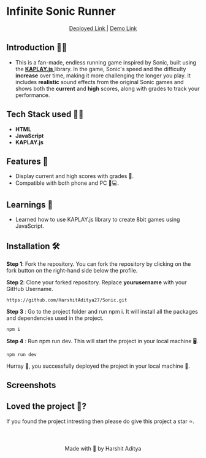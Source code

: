 
<h1> Infinite Sonic Runner </h1> 
<p align='center'> <a href="https://sonicjs.netlify.app/">Deployed Link </a> | <a href="https://youtu.be/0toJo7Mqpac">Demo Link</a> </p>


## Introduction 🐱‍💻
- This is a fan-made, endless running game inspired by Sonic, built using the <a href="https://kaplayjs.com/"> **KAPLAY.js** </a> library. In the game, Sonic's speed and the difficulty **increase** over time, making it more challenging the longer you play. It includes **realistic** sound effects from the original Sonic games and shows both the **current** and **high** scores, along with grades to track your performance.
## Tech Stack used 👨‍💻

- **HTML**
- **JavaScript** 
- **KAPLAY.js** 

## Features 🧰
- Display current and high scores with grades 💯.
- Compatible with both phone and PC 📱💻.
## Learnings 📝
  
- Learned how to use KAPLAY.js library to create 8bit games using JavaScript.
  
## Installation 🛠️
  **Step 1**: Fork the repository. You can fork the repository by clicking on the fork button on the right-hand side below the profile.<br> 

  **Step 2**: Clone your forked repository. Replace **yourusername** with your GitHub Username. 
  
  ```
https://github.com/HarshitAditya27/Sonic.git
``` 
  **Step 3** : Go to the project folder and run npm i. It will install all the packages and dependencies used in the project. 
  
  ```
npm i
``` 
  **Step 4** : Run npm run dev. This will start the project in your local machine 🖥️.  
  
  ```
npm run dev
``` 
Hurray 🥳, you successfully deployed the project in your local machine 🎉.  


  ## Screenshots  


  ## Loved the project 💖? 
  
  If you found the project intresting then please do give this project a star ⭐. 
  <br> <br> <br>
   <p align="center" width="100%">
   Made with 💖 by Harshit Aditya   
</p>


